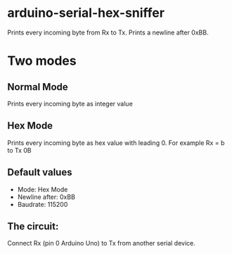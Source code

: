 # arduino-serial-hex-sniffer
Prints every incoming byte from Rx to Tx. Prints a newline after 0xBB.

# Two modes
## Normal Mode
Prints every incoming byte as integer value
## Hex Mode
Prints every incoming byte as hex value with leading 0. For example Rx = b to Tx 0B
  
## Default values
* Mode: Hex Mode
* Newline after: 0xBB
* Baudrate: 115200

## The circuit:
Connect Rx (pin 0 Arduino Uno) to Tx from another serial device.
